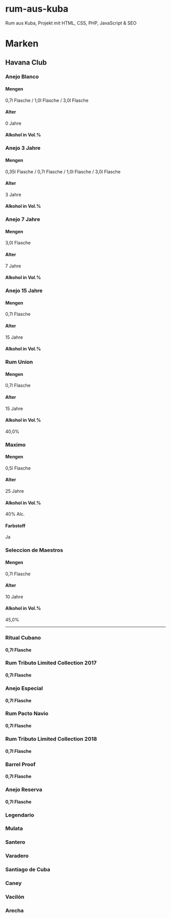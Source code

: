 # rum-aus-kuba
Rum aus Kuba, Projekt mit HTML, CSS, PHP, JavaScript &amp; SEO

# Marken

## Havana Club

### Anejo Blanco
#### Mengen 
0,7l Flasche / 1,0l Flasche / 3,0l Flasche
#### Alter
0 Jahre
#### Alkohol in Vol.%


### Anejo 3 Jahre
#### Mengen 
0,35l Flasche / 0,7l Flasche / 1,0l Flasche / 3,0l Flasche
#### Alter
3 Jahre
#### Alkohol in Vol.%


### Anejo 7 Jahre
#### Mengen 
3,0l Flasche
#### Alter 
7 Jahre
#### Alkohol in Vol.%


### Anejo 15 Jahre
#### Mengen
0,7l Flasche
#### Alter
15 Jahre
#### Alkohol in Vol.%


### Rum Union
#### Mengen
0,7l Flasche
#### Alter
15 Jahre
#### Alkohol in Vol.%
40,0%

### Maximo
#### Mengen
0,5l Flasche
#### Alter
25 Jahre
#### Alkohol in Vol.%
40% Alc.
#### Farbstoff
Ja

### Seleccion de Maestros
#### Mengen
0,7l Flasche
#### Alter
10 Jahre
#### Alkohol in Vol.%
45,0%

-----------


### Ritual Cubano
#### 0,7l Flasche

### Rum Tributo Limited Collection 2017
#### 0,7l Flasche
### Anejo Especial
#### 0,7l Flasche
### Rum Pacto Navio
#### 0,7l Flasche
### Rum Tributo Limited Collection 2018
#### 0,7l Flasche
### Barrel Proof
#### 0,7l Flasche
### Anejo Reserva
#### 0,7l Flasche

### Legendario

### Mulata

### Santero

### Varadero

### Santiago de Cuba

### Caney

### Vacilón

### Arecha

